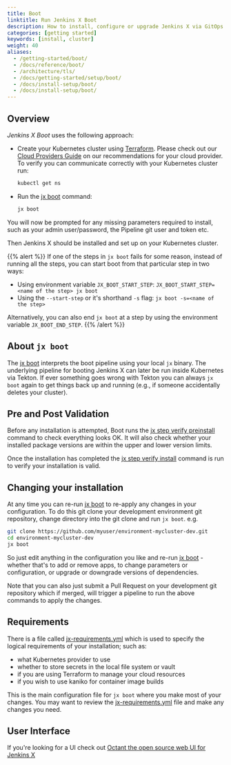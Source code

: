 ```yaml
---
title: Boot
linktitle: Run Jenkins X Boot
description: How to install, configure or upgrade Jenkins X via GitOps and a Jenkins X Pipeline
categories: [getting started]
keywords: [install, cluster]
weight: 40
aliases:
  - /getting-started/boot/
  - /docs/reference/boot/
  - /architecture/tls/
  - /docs/getting-started/setup/boot/
  - /docs/install-setup/boot/
  - /docs/install-setup/boot/
---
```


## Overview

_Jenkins X Boot_ uses the following approach:

- Create your Kubernetes cluster using [Terraform](/docs/install-setup/create-cluster/).
  Please check out our [Cloud Providers Guide](/docs/getting-started/setup/boot/clouds/) on our recommendations for your cloud provider.
  To verify you can communicate correctly with your Kubernetes cluster run:
  ``` sh
  kubectl get ns
  ```

- Run the [jx boot](/commands/jx_boot/) command:

    ```sh
    jx boot
    ```

You will now be prompted for any missing parameters required to install, such as your admin user/password, the Pipeline git user and token etc.

Then Jenkins X should be installed and set up on your Kubernetes cluster.

{{% alert %}}
If one of the steps in `jx boot` fails for some reason, instead of running all the steps, you can start boot from that 
particular step in two ways:
* Using environment variable `JX_BOOT_START_STEP`: `JX_BOOT_START_STEP=<name of the step> jx boot`
* Using the `--start-step` or it's shorthand `-s` flag: `jx boot -s=<name of the step>`

Alternatively, you can also end `jx boot` at a step by using the environment variable `JX_BOOT_END_STEP`. 
{{% /alert %}}

## About `jx boot`

The [jx boot](/commands/jx_boot/) interprets the boot pipeline using your local `jx` binary.
The underlying pipeline for booting Jenkins X can later be run inside Kubernetes via Tekton.
If ever something goes wrong with Tekton you can always `jx boot` again to get things back up and running (e.g., if someone accidentally deletes your cluster).

## Pre and Post Validation

Before any installation is attempted, Boot runs the [jx step verify preinstall](/commands/jx_step_verify_preinstall/) command to check everything looks OK.
It will also check whether your installed package versions are within the upper and lower version limits.

Once the installation has completed the [jx step verify install](/commands/jx_step_verify_install/) command is run to verify your installation is valid.

## Changing your installation

At any time you can re-run [jx boot](/commands/jx_boot/) to re-apply any changes in your configuration.
To do this git clone your development environment git repository, change directory into the git clone and run `jx boot`. e.g.

```sh
git clone https://github.com/myuser/environment-mycluster-dev.git
cd environment-mycluster-dev
jx boot
```

So just edit anything in the configuration you like and re-run [jx boot](/commands/jx_boot/) - whether that's to add or remove apps, to change parameters or configuration, or upgrade or downgrade versions of dependencies.

Note that you can also just submit a Pull Request on your development git repository which if merged, will trigger a pipeline to run the above commands to apply the changes.

## Requirements

There is a file called [jx-requirements.yml](https://github.com/jenkins-x/jenkins-x-boot-config/blob/master/jx-requirements.yml) which is used to specify the logical requirements of your installation; such as:

- what Kubernetes provider to use
- whether to store secrets in the local file system or vault
- if you are using Terraform to manage your cloud resources
- if you wish to use kaniko for container image builds

This is the main configuration file for `jx boot` where you make most of your changes.
You may want to review the  [jx-requirements.yml](https://github.com/jenkins-x/jenkins-x-boot-config/blob/master/jx-requirements.yml) file and make any changes you need.

## User Interface

If you're looking for a UI check out [Octant the open source web UI for Jenkins X](/docs/reference/components/ui/)
